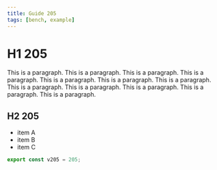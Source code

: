 ```yaml
---
title: Guide 205
tags: [bench, example]
---
```


# H1 205

This is a paragraph. This is a paragraph. This is a paragraph. This is a paragraph. This is a paragraph. This is a paragraph. This is a paragraph. This is a paragraph. This is a paragraph. This is a paragraph. This is a paragraph. This is a paragraph. 

## H2 205

- item A
- item B
- item C

```ts
export const v205 = 205;
```